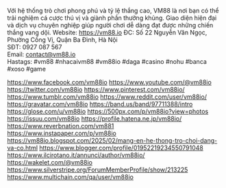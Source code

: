 Với hệ thống trò chơi phong phú và tỷ lệ thắng cao, VM88 là nơi bạn có thể trải nghiệm cá cược thú vị và giành phần thưởng khủng. Giao diện hiện đại và dịch vụ chuyên nghiệp giúp người chơi dễ dàng đạt được những chiến thắng vang dội.
Website: https://vm88.io
ĐC: Số 22 Nguyễn Văn Ngọc, Phường Cống Vị, Quận Ba Đình, Hà Nội       
SĐT: 0927 087 567     
Email: contact@vm88.io    
Hastags: #vm88 #nhacaivm88 #vm88io #daga #casino #nohu #banca #xoso #game

https://www.facebook.com/vm88io
https://www.youtube.com/@vm88io
https://twitter.com/vm88io
https://www.pinterest.com/vm88io/
https://www.tumblr.com/vm88io
https://www.reddit.com/user/vm88io/
https://gravatar.com/vm88io
https://band.us/band/97711388/intro
https://glose.com/u/vm88io
https://500px.com/p/vm88io?view=photos
https://issuu.com/vm88io
https://profile.hatena.ne.jp/vm88io/
https://www.reverbnation.com/vm881
https://www.instapaper.com/p/vm88io
https://vm88io.blogspot.com/2025/02/mang-en-he-thong-tro-choi-dang-va-co.html
https://www.blogger.com/profile/01952219234550791048
https://www.ilcirotano.it/annunci/author/vm88io/
https://wakelet.com/@vm88io
https://www.silverstripe.org/ForumMemberProfile/show/213225
https://www.multichain.com/qa/user/vm88io
